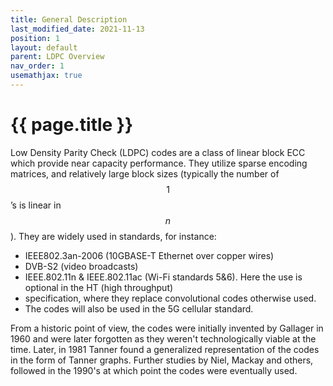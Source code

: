 ```yaml
---
title: General Description
last_modified_date: 2021-11-13
position: 1
layout: default
parent: LDPC Overview
nav_order: 1
usemathjax: true
---
```


# {{ page.title }}
Low Density Parity Check (LDPC) codes are a class of linear block ECC which provide near capacity performance. They 
utilize sparse encoding matrices, and relatively large block sizes (typically the number of $$1$$’s is linear in $$n$$).
They are widely used in standards, for instance:
 - IEEE802.3an-2006 (10GBASE-T Ethernet over copper wires)
 - DVB-S2 (video broadcasts)
 - IEEE.802.11n & IEEE.802.11ac (Wi-Fi standards 5&6). Here the use is optional in the HT (high throughput) 
 - specification, where they replace convolutional codes otherwise used.
 - The codes will also be used in the 5G cellular standard.

From a historic point of view, the codes were initially invented by Gallager in 1960 and were later forgotten as they 
weren't technologically viable at the time. Later, in 1981 Tanner found a generalized representation of the codes in 
the form of Tanner graphs. Further studies by Niel, Mackay and others, followed in the 1990's at which point the codes
were eventually used.